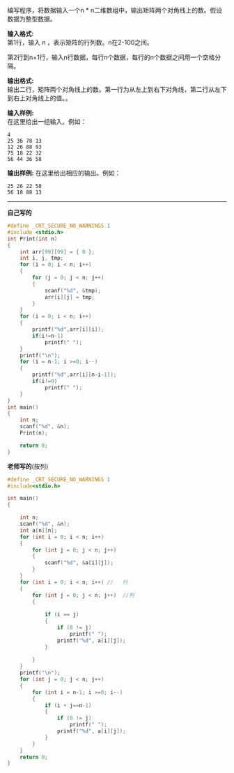 编写程序，将数据输入一个n * n二维数组中，输出矩阵两个对角线上的数。假设数据为整型数据。

**输入格式:**  
第1行，输入 n ，表示矩阵的行列数。n在2-100之间。

第2行到n+1行，输入n行数据，每行n个数据，每行的n个数据之间用一个空格分隔。

**输出格式:**  
输出二行，矩阵两个对角线上的数。第一行为从左上到右下对角线，第二行从左下到右上对角线上的值。。

**输入样例:**  
在这里给出一组输入。例如：
```
4
25 36 78 13
12 26 88 93
75 18 22 32
56 44 36 58
```
**输出样例:**
在这里给出相应的输出。例如：
```
25 26 22 58
56 18 88 13
```

---
**自己写的**
```c
#define _CRT_SECURE_NO_WARNINGS 1
#include <stdio.h>
int Print(int n)
{
    int arr[99][99] = { 0 };
    int i, j, tmp;
    for (i = 0; i < n; i++)
    {
        for (j = 0; j < n; j++)
        {
            scanf("%d", &tmp);
            arr[i][j] = tmp;
        }
    }
    for (i = 0; i < n; i++)
    {
        printf("%d",arr[i][i]);
        if(i!=n-1)
            printf(" ");
    }
    printf("\n");
    for (i = n-1; i >=0; i--)
    {
        printf("%d",arr[i][n-i-1]);
        if(i!=0)
            printf(" ");
    }
}
int main()
{
    int n;
    scanf("%d", &n);
    Print(n);

    return 0;
}
```
**老师写的**(按列)
```c
#define _CRT_SECURE_NO_WARNINGS 1
#include<stdio.h>

int main()
{

    int n;
    scanf("%d", &n);
    int a[n][n];
    for (int i = 0; i < n; i++)
    {
        for (int j = 0; j < n; j++)
        {
            scanf("%d", &a[i][j]);
        }
    }
    for (int i = 0; i < n; i++) //   行
    {
        for (int j = 0; j < n; j++)  //列
        {
            
            if (i == j)
            {
                if (0 != j)
                    printf(" ");
                printf("%d", a[i][j]);
            }
                
        }
    }
    printf("\n");
    for (int j = 0; j < n; j++)
    {
        for (int i = n-1; i >=0; i--)
        {
            if (i + j==n-1)
            {
                if (0 != j)
                    printf(" ");
                printf("%d", a[i][j]);
            }
        }
    }
    return 0;
}
```